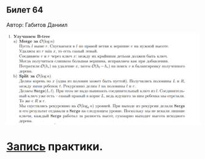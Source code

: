 ## Билет 64
Автор: Габитов Даниил

<p align="center">
  <img src="https://github.com/DanielGabitov/HSEAlgo2020/raw/master/algo_data/ticket_64_1.png" alt="home"/>
</p>

# [Запись](https://youtu.be/iYZNLe2U5sc?t=184) практики.
